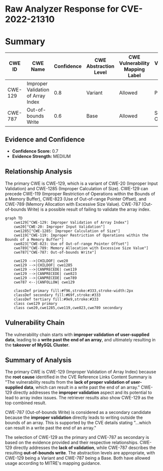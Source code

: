 # Raw Analyzer Response for CVE-2022-21310

# Summary
| CWE ID | CWE Name | Confidence | CWE Abstraction Level | CWE Vulnerability Mapping Label | CWE-Vulnerability Mapping Notes |
|---|---|---|---|---|---|
| CWE-129 | Improper Validation of Array Index | 0.8 | Variant | Allowed | Primary CWE |
| CWE-787 | Out-of-bounds Write | 0.6 | Base | Allowed | Secondary Candidate |

## Evidence and Confidence

*   **Confidence Score:** 0.7
*   **Evidence Strength:** MEDIUM

## Relationship Analysis
The primary CWE is CWE-129, which is a variant of CWE-20 (Improper Input Validation) and CWE-1285 (Improper Calculation of Size). CWE-129 can precede CWE-119 (Improper Restriction of Operations within the Bounds of a Memory Buffer), CWE-823 (Use of Out-of-range Pointer Offset), and CWE-789 (Memory Allocation with Excessive Size Value). CWE-787 (Out-of-bounds Write) is a possible result of failing to validate the array index.

```mermaid
graph TD
    cwe129["CWE-129: Improper Validation of Array Index"]
    cwe20["CWE-20: Improper Input Validation"]
    cwe1285["CWE-1285: Improper Calculation of Size"]
    cwe119["CWE-119: Improper Restriction of Operations within the Bounds of a Memory Buffer"]
    cwe823["CWE-823: Use of Out-of-range Pointer Offset"]
    cwe789["CWE-789: Memory Allocation with Excessive Size Value"]
    cwe787["CWE-787: Out-of-bounds Write"]
    
    cwe129 -->|CHILDOF| cwe20
    cwe129 -->|CHILDOF| cwe1285
    cwe129 -->|CANPRECEDE| cwe119
    cwe129 -->|CANPRECEDE| cwe823
    cwe129 -->|CANPRECEDE| cwe789
    cwe787 <--|CANFOLLOW| cwe129
    
    classDef primary fill:#f96,stroke:#333,stroke-width:2px
    classDef secondary fill:#69f,stroke:#333
    classDef tertiary fill:#9e9,stroke:#333
    class cwe129 primary
    class cwe20,cwe1285,cwe119,cwe823,cwe789 secondary
```

## Vulnerability Chain
The vulnerability chain starts with **improper validation of user-supplied data**, leading to a **write past the end of an array**, and ultimately resulting in the **takeover of MySQL Cluster**.

## Summary of Analysis
The primary CWE is CWE-129 (Improper Validation of Array Index) because the **root cause** identified in the CVE Reference Links Content Summary is "The vulnerability results from the **lack of proper validation of user-supplied data**, which can result in a write past the end of an array." CWE-129 directly addresses the **improper validation** aspect and its potential to lead to array index issues. The retriever results also show CWE-129 as the top combined result.

CWE-787 (Out-of-bounds Write) is considered as a secondary candidate because the **improper validation** directly leads to writing outside the bounds of an array. This is supported by the CVE details stating "...which can result in a write past the end of an array."

The selection of CWE-129 as the primary and CWE-787 as secondary is based on the evidence provided and their respective relationships. CWE-129 directly addresses the **lack of validation**, while CWE-787 describes the resulting **out-of-bounds write**. The abstraction levels are appropriate, with CWE-129 being a Variant and CWE-787 being a Base. Both have allowed usage according to MITRE's mapping guidance.
